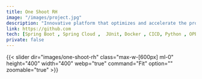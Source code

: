 ```yaml
---
title: One Shoot RH
image: "/images/project.jpg"
description: "Innovative platform that optimizes and accelerate the process of IT talent acquisition . platform serves as a dynamic solution that empowers HR professionals to efficiently identify and engage with candidates whose qualifications align seamlessly with their organization's needs."
link: https://github.com
tech: [Spring Boot , Spring Cloud ,  JUnit, Docker , CICD, Python , OPENAI , Microservices , React , Docker , Jenkins , Okta]
private: false
---
```




{{< slider dir="images/one-shoot-rh" class="max-w-[600px] ml-0" height="400" width="400" webp="true" command="Fit" option="" zoomable="true" >}}

